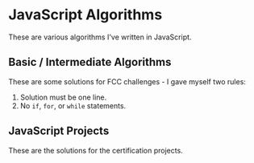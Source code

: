 # JavaScript Algorithms #

These are various algorithms I've written in JavaScript.

## Basic / Intermediate Algorithms ##

These are some solutions for FCC challenges - I gave myself two rules:
1. Solution must be one line.
2. No `if`, `for`, or `while` statements.

## JavaScript Projects ##

These are the solutions for the certification projects. 